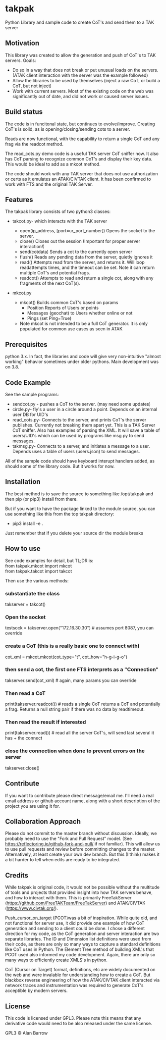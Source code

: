 # takpak
Python Library and sample code to create CoT's and send them to a TAK server

## Motivation
This library was created to allow the generation and push of CoT's to TAK servers. Goals:
* Do so in a way that does not break or put unusual loads on the servers. (ATAK client interaction with the server was the example followed)
* Allow the libraries to be used by themselves (inject a raw CoT, or build a CoT, but not inject)
* Work with current servers. Most of the existing code on the web was significantly out of date, and did not work or caused server issues. 

## Build status
The code is in funcitonal state, but continues to evolve/improve. Creating CoT's is solid, as is opening/closing/sending cots to a server. 

Reads are now functional, with the capability to return a single CoT and any frag via the readcot method. 

The read_cots.py demo code is a useful TAK server CoT sniffer now. It also has CoT parsing to recognize common CoT's and display their key data. This would be ideal to add as a mkcot method. 

The code should work with any TAK server that does not use authorization or certs as it emulates an ATAK/CIVTAK client. It has been confirmed to work with FTS and the original TAK Server.  

## Features
The takpak library consists of two python3 classes:
* takcot.py- which interacts with the TAK server
    * open(ip_address, [port=ur_port_number]) Opens the socket to the server.
    * close() Closes out the session (Important for proper server interaction!)
    * send(cotdata) Sends a cot to the currently open server
    * flush() Reads any pending data from the server, quietly ignores it
    * read() Attempts read from the server, and returns it. Will loop readattempts times, and the timeout can be set. Note it can return multiple CoT's and potential frags. 
    * readcot() Attempts to read and return a single cot, along with any fragments of the next CoT(s). 

* mkcot.py
    * mkcot() Builds common CoT's based on params
        * Position Reports of Users or points
        * Messages (geochat) to Users whether online or not
        * Pings (set Ping=True)
    * Note mkcot is not intended to be a full CoT generator. It is only populated for 
      common use cases as seen in ATAK


## Prerequisites
python 3.x. In fact, the libraries and code will give very non-intuitive "almost working" behavior sometimes under older pythons. Main development was on 3.8.

## Code Example
See the sample programs: 
* sendcot.py - pushes a CoT to the server. (may need some updates)
* circle.py- fly's a user in a circle around a point. Depends on an internal user DB for UID's
* read_cots.py- Connects to the server, and prints CoT's the server publishes. Currently not breaking them apart yet. This is a TAK Server CoT sniffer. Also has examples of parsing the XML. It will save a table of users/UID's which can be used by programs like msg.py to send messages. 
* takmsg.py- Connects to a server, and initiates a message to a user. Depends uses a table of users (users.json) to send messages. 

All of the sample code should have keyboard interupt handlers added, as should some of the library code. But it works for now. 

## Installation
The best method is to save the source to something like /opt/takpak and then pip (or pip3) install from there. 

But if you want to have the package linked to the module source, you can use something like this from the top takpak directory:
* pip3 install -e .

Just remember that if you delete your source dir the module breaks

## How to use
See code examples for detail, but TL;DR is:<br/>
from takpak.mkcot import mkcot<br/>
from takpak.takcot import takcot<br/>

Then use the various methods:<br/>
### substantiate the class<br/>
takserver = takcot()

### Open the socket<br/>
testsock = takserver.open("172.16.30.30") # assumes port 8087, you can override

### create a CoT (this is a really basic one to connect with)<br/>
cot_xml = mkcot.mkcot(cot_type="t", cot_how="h-g-i-g-o")

### then send a cot, the first one FTS interprets as a "Connection"<br/>
takserver.send(cot_xml) # again, many params you can override

### Then read a CoT<br/>
print(takserver.readcot())  # reads a single CoT returns a CoT and potentially a frag. Returns a null string pair if there was no data by readtimeout. 

### Then read the result if interested<br/>
print(takserver.read())  # read all the server CoT's, will send last several it has + the connect

### close the connection when done to prevent errors on the server<br/>
takserver.close()

## Contribute

If you want to contribute please direct message/email me. I'll need a real email address or github account name, along with a short description of the project you are using it for. 

## Collaboration Approach
Please do not commit to the master branch without discussion. Ideally, we probably need to use the "Fork and Pull Request" model. (See https://reflectoring.io/github-fork-and-pull/ if not familiar). This will allow us to use pull requests and review before committing changes to the master. Alternatively, at least create your own dev branch. But this (I think) makes it a bit harder to tell when edits are ready to be integrated. 

## Credits
While takpak is original code, it would not be possible without the multitude of tools and projects that provided insight into how TAK servers behave, and how to interact with them. This is primarily FreeTakServer (https://github.com/FreeTAKTeam/FreeTakServer) and ATAK/CIVTAK (https://www.civtak.org/). 

Push_cursor_on_target (PCOT)was a bit of inspiration. While quite old, and not functional for server use, it did provide one example of how CoT generation and sending to a client could be done. I chose a different direction for my code, as the CoT generation and server interaction are two separate libraries. The ID and Dimension list definitions were used from their code, as there are only so many ways to capture a standard definitions like CoT uses in Python. The Element Tree method of building XML's that PCOT used also informed my code development. Again, there are only so many ways to efficiently create XMLS's in python.

CoT (Cursor on Target) format, definitions, etc are widely documented on the web and were invalable for understanding how to create a CoT. But blackbox reverse engineering of how the ATAK/CIVTAK client interacted via network traces and instrumentation was required to generate CoT's acceptible by modern servers.  

## License
This code is licensed under GPL3. Please note this means that any derivative code would need to be also released under the same license. 

GPL3 © Alan Barrow
